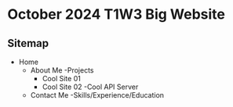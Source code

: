 # October 2024 T1W3 Big Website

## Sitemap

- Home
    - About Me
    -Projects
        - Cool Site 01
        - Cool Site 02
        -Cool API Server
    - Contact Me 
    -Skills/Experience/Education    